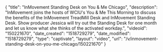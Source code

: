 {
    "title": "InMovement Standing Desk on You & Me Chicago",
    "description": "InMovement joins the hosts of WCIU's You & Me This Morning to discuss the benefits of the InMovement TreadMill Desk and InMovement Standing Desk. Show producer Jessica will try out the Standing Desk for one month and let us know what she thinks of the activated workday.",
    "videoid": "150221670",
    "date_created": "1518729279",
    "date_modified": "1518729279",
    "type": "captivate",
    "layout": "video",
    "url": "\/v\/inmovement-standing-desk-on-you-me-chicago\/150221670"
}